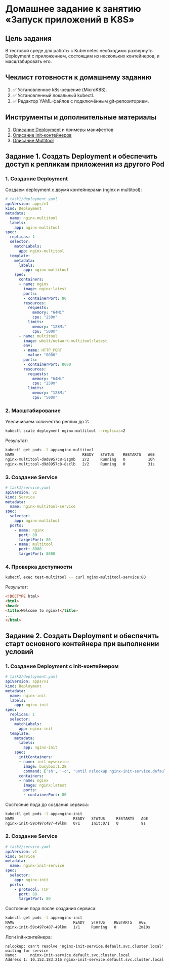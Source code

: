 # Домашнее задание к занятию «Запуск приложений в K8S»

## Цель задания

В тестовой среде для работы с Kubernetes необходимо развернуть Deployment с приложением, состоящим из нескольких контейнеров, и масштабировать его.

## Чеклист готовности к домашнему заданию

1. ✅ Установленное k8s-решение (MicroK8S).
2. ✅ Установленный локальный kubectl.
3. ✅ Редактор YAML-файлов с подключённым git-репозиторием.

## Инструменты и дополнительные материалы

1. [Описание Deployment](https://kubernetes.io/docs/concepts/workloads/controllers/deployment/) и примеры манифестов
2. [Описание Init-контейнеров](https://kubernetes.io/docs/concepts/workloads/pods/init-containers/)
3. [Описание Multitool](https://github.com/wbitt/Network-MultiTool)

## Задание 1. Создать Deployment и обеспечить доступ к репликам приложения из другого Pod

### 1. Создание Deployment

Создаем deployment с двумя контейнерами (nginx и multitool):

```yaml
# task1/deployment.yaml
apiVersion: apps/v1
kind: Deployment
metadata:
  name: nginx-multitool
  labels:
    app: nginx-multitool
spec:
  replicas: 1
  selector:
    matchLabels:
      app: nginx-multitool
  template:
    metadata:
      labels:
        app: nginx-multitool
    spec:
      containers:
      - name: nginx
        image: nginx:latest
        ports:
        - containerPort: 80
        resources:
          requests:
            memory: "64Mi"
            cpu: "250m"
          limits:
            memory: "128Mi"
            cpu: "500m"
      - name: multitool
        image: wbitt/network-multitool:latest
        env:
        - name: HTTP_PORT
          value: "8080"
        ports:
        - containerPort: 8080
        resources:
          requests:
            memory: "64Mi"
            cpu: "250m"
          limits:
            memory: "128Mi"
            cpu: "500m"
```

### 2. Масштабирование

Увеличиваем количество реплик до 2:

```bash
kubectl scale deployment nginx-multitool --replicas=2
```

Результат:
```bash
kubectl get pods -l app=nginx-multitool
NAME                              READY   STATUS    RESTARTS   AGE
nginx-multitool-d9d8957c8-5sgmb   2/2     Running   0          10h
nginx-multitool-d9d8957c8-8sclb   2/2     Running   0          31s
```

### 3. Создание Service

```yaml
# task1/service.yaml
apiVersion: v1
kind: Service
metadata:
  name: nginx-multitool-service
spec:
  selector:
    app: nginx-multitool
  ports:
    - name: nginx
      port: 80
      targetPort: 80
    - name: multitool
      port: 8080
      targetPort: 8080
```

### 4. Проверка доступности

```bash
kubectl exec test-multitool -- curl nginx-multitool-service:80
```

Результат:
```html
<!DOCTYPE html>
<html>
<head>
<title>Welcome to nginx!</title>
...
</html>
```

## Задание 2. Создать Deployment и обеспечить старт основного контейнера при выполнении условий

### 1. Создание Deployment с Init-контейнером

```yaml
# task2/deployment.yaml
apiVersion: apps/v1
kind: Deployment
metadata:
  name: nginx-init
  labels:
    app: nginx-init
spec:
  replicas: 1
  selector:
    matchLabels:
      app: nginx-init
  template:
    metadata:
      labels:
        app: nginx-init
    spec:
      initContainers:
      - name: init-myservice
        image: busybox:1.28
        command: ['sh', '-c', 'until nslookup nginx-init-service.default.svc.cluster.local; do echo waiting for service; sleep 2; done;']
      containers:
      - name: nginx
        image: nginx:latest
        ports:
        - containerPort: 80
```

Состояние пода до создания сервиса:
```bash
kubectl get pods -l app=nginx-init
NAME                          READY   STATUS     RESTARTS   AGE
nginx-init-59c497c487-49lkm   0/1     Init:0/1   0          9s
```

### 2. Создание Service

```yaml
# task2/service.yaml
apiVersion: v1
kind: Service
metadata:
  name: nginx-init-service
spec:
  selector:
    app: nginx-init
  ports:
    - protocol: TCP
      port: 80
      targetPort: 80
```

Состояние пода после создания сервиса:
```bash
kubectl get pods -l app=nginx-init
NAME                          READY   STATUS    RESTARTS   AGE
nginx-init-59c497c487-49lkm   1/1     Running   0          2m10s
```

Логи init-контейнера:
```
nslookup: can't resolve 'nginx-init-service.default.svc.cluster.local'
waiting for service
Name:      nginx-init-service.default.svc.cluster.local
Address 1: 10.152.183.216 nginx-init-service.default.svc.cluster.local
```

